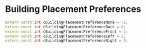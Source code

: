 # Building Placement Preferences

```cpp title="Building Placement Preferences"
extern const int cBuildingPlacementPreferenceNone = -1;
extern const int cBuildingPlacementPreferenceBack = 0;
extern const int cBuildingPlacementPreferenceFront = 1;
extern const int cBuildingPlacementPreferenceLeft = 2;
extern const int cBuildingPlacementPreferenceRight = 3;
```
